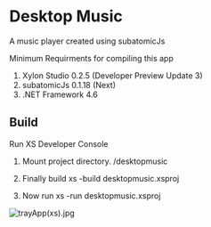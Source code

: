 # Desktop Music
A music player created using subatomicJs

Minimum Requirments for compiling this app

1. Xylon Studio 0.2.5 (Developer Preview Update 3)
2. subatomicJs 0.1.18 (Next)
3. .NET Framework 4.6

## Build
Run XS Developer Console

1. Mount project directory. 
/desktopmusic

2. Finally build
xs -build desktopmusic.xsproj

3. Now run
xs -run desktopmusic.xsproj

![trayApp(xs).jpg](https://s30.postimg.org/lp9os026p/tray_App_xs.jpg)

